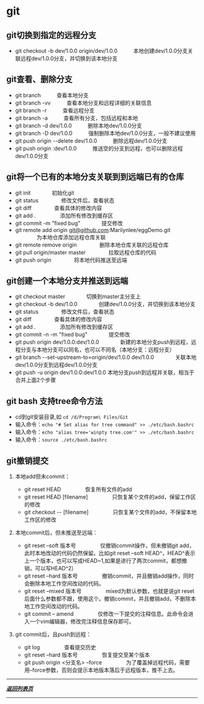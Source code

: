 # git

## git切换到指定的远程分支

- git checkout -b dev/1.0.0 origin/dev/1.0.0　　　本地创建dev/1.0.0分支关联远程dev/1.0.0分支，并切换到该本地分支

## git查看、删除分支

- git branch　　　查看本地分支
- git branch -vv　　　查看本地分支和远程详细的关联信息
- git branch -r　　　查看远程分支
- git branch -a　　　查看所有分支，包括远程和本地
- git branch -d dev/1.0.0　　　删除本地dev/1.0.0分支
- git branch -D dev/1.0.0　　　强制删除本地dev/1.0.0分支，一般不建议使用
- git push origin --delete dev/1.0.0　　　删除远程dev/1.0.0分支
- git push origin :dev/1.0.0　　　推送空的分支到远程，也可以删除远程dev/1.0.0分支

## git将一个已有的本地分支关联到到远端已有的仓库
- git init　　　　初始化git
- git status         　　　　修改文件后，查看状态
- git diff           　　　　查看具体的修改内容
- git add .          　　　　 添加所有修改到缓存区
- git commit -m "fixed bug"　　　　提交修改
- git remote add origin git@github.com:Marilynlee/eggDemo.git 　　　　为本地仓库添加远程仓库关联
- git remote remove origin 　　　　删除本地仓库关联的远程仓库
- git pull origin/master master 　　　　拉取远程仓库的代码
- git push origin 　　　　将本地代码推送至远端

## git创建一个本地分支并推送到远端

- git checkout master　　　　切换到master主分支上
- git checkout -b dev/1.0.0　　　　创建dev/1.0.0分支，并切换到该本地分支
- git status         　　　　修改文件后，查看状态
- git diff           　　　　查看具体的修改内容
- git add .          　　　　 添加所有修改到缓存区
- git commit -n -m "fixed bug"　　　　提交修改
- git push origin dev/1.0.0:dev/1.0.0　　　　新建的本地分支push到远程，远程分支与本地分支可以同名，也可以不同名（本地分支：远程分支）
- git branch --set-upstream-to=origin/dev/1.0.0 dev/1.0.0　　　　关联本地dev/1.0.0分支到远程dev/1.0.0分支
- git push -u origin dev/1.0.0:dev/1.0.0       本地分支push到远程并关联，相当于合并上面2个步骤

## git bash 支持tree命令方法

- cd到git安装目录,如 `cd /d/Program\ Files/Git`
- 输入命令：`echo "# Set alias for tree command" >> ./etc/bash.bashrc`
- 输入命令：`echo "alias tree='winpty tree.com'" >> ./etc/bash.bashrc`
- 输入命令：`source ./etc/bash.bashrc`

## git撤销提交

1. 本地add但未commit：

    - git reset HEAD  　　  　　恢复所有文件的add
    - git reset HEAD [filename]  　　  　　只恢复某个文件的add，保留工作区的修改
    - git checkout -- [filename]  　　  　　只恢复某个文件的add，不保留本地工作区的修改

2. 本地commit后，但未推送至远端：  

    - git reset –soft 版本号  　　  　　仅撤销commit操作，但未撤销git add，此时本地改动的代码仍然保留。比如git reset –soft HEAD^，HEAD^表示上一个版本，也可以写成HEAD~1,如果是进行了两次commit，都想撤销，可以写HEAD^2）
    - git reset –hard 版本号 　　  　　撤销commit，并且撤销add操作，同时会删除本地工作空间改动的代码。
    - git reset –mixed 版本号 　　  　　mixed为默认参数，也就是说git reset后面什么参数都不跟，使用这个。撤销commit，并且撤销add，不删除本地工作空间改动的代码。
    - git commit – amend 　　  　　仅修改一下提交的注释信息。此命令会进入一个vim编辑器，修改完注释信息保存即可。
3. git commit后，且push到远程：

    - git log 　　  　　查看提交历史
    - git reset –hard 版本号 　　  　　恢复提交至某个版本
    - git push origin <分支名> –force 　　  　　为了覆盖掉远程代码，需要用–force参数，否则会提示本地版本落后于远程版本，推不上去。



_________
***[返回列表页](https://github.com/Marilynlee/blog)***
_________


